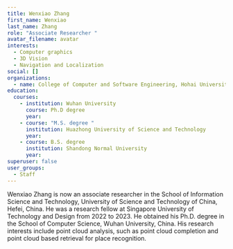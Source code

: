 ```yaml
---
title: Wenxiao Zhang
first_name: Wenxiao
last_name: Zhang
role: "Associate Researcher "
avatar_filename: avatar
interests:
  - Computer graphics
  - 3D Vision
  - Navigation and Localization
social: []
organizations:
  - name: College of Computer and Software Engineering, Hohai University
education:
  courses:
    - institution: Wuhan University
      course: Ph.D degree
      year: 
    - course: "M.S. degree "
      institution: Huazhong University of Science and Technology
      year: 
    - course: B.S. degree
      institution: Shandong Normal University
      year: 
superuser: false
user_groups:
  - Staff
---
```

Wenxiao Zhang is now an associate researcher in the School of Information Science and Technology, University of Science and Technology of China, Hefei, China. He was a research fellow at Singapore University of Technology and Design from 2022 to 2023. He obtained his Ph.D. degree in the School of Computer Science, Wuhan University, China. His research interests include point cloud analysis, such as point cloud completion and point cloud based retrieval for place recognition.
